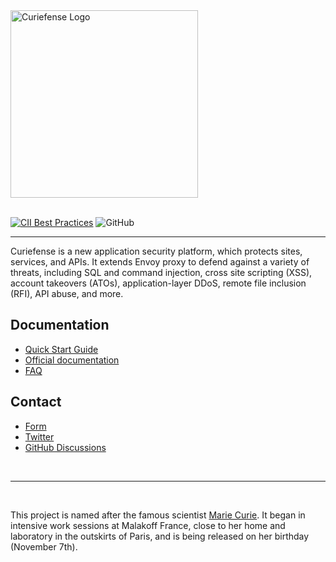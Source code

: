<div>
	<img width="300" src="https://assets.website-files.com/5f906e60f009d620eb2024dd/5fa033da9f8ff737f748f0bc_curie-01.svg" alt="Curiefense Logo">
	<br><br>
</div>

[![CII Best Practices](https://bestpractices.coreinfrastructure.org/projects/4576/badge)](https://bestpractices.coreinfrastructure.org/projects/4576) ![GitHub](https://img.shields.io/github/license/curiefense/curiefense)

---

Curiefense is a new application security platform, which protects sites, services, and APIs. It extends Envoy proxy to defend against a variety of threats, including SQL and command injection, cross site scripting (XSS), account takeovers (ATOs), application-layer DDoS, remote file inclusion (RFI), API abuse, and more.

## Documentation

* [Quick Start Guide](https://docs.curiefense.io/installation/getting-started-with-curiefense)
* [Official documentation](https://docs.curiefense.io)
* [FAQ](https://www.curiefense.io/faq)

## Contact

* [Form](https://www.curiefense.io/contact-us)
* [Twitter](https://twitter.com/curiefense)
* [GitHub Discussions](https://github.com/curiefense/curiefense/discussions)

<br>

---

<br>

This project is named after the famous scientist [Marie Curie](https://www.curiefense.io/marie-curie). It began in intensive work sessions at Malakoff France, close to her home and laboratory in the outskirts of Paris, and is being released on her birthday (November 7th).